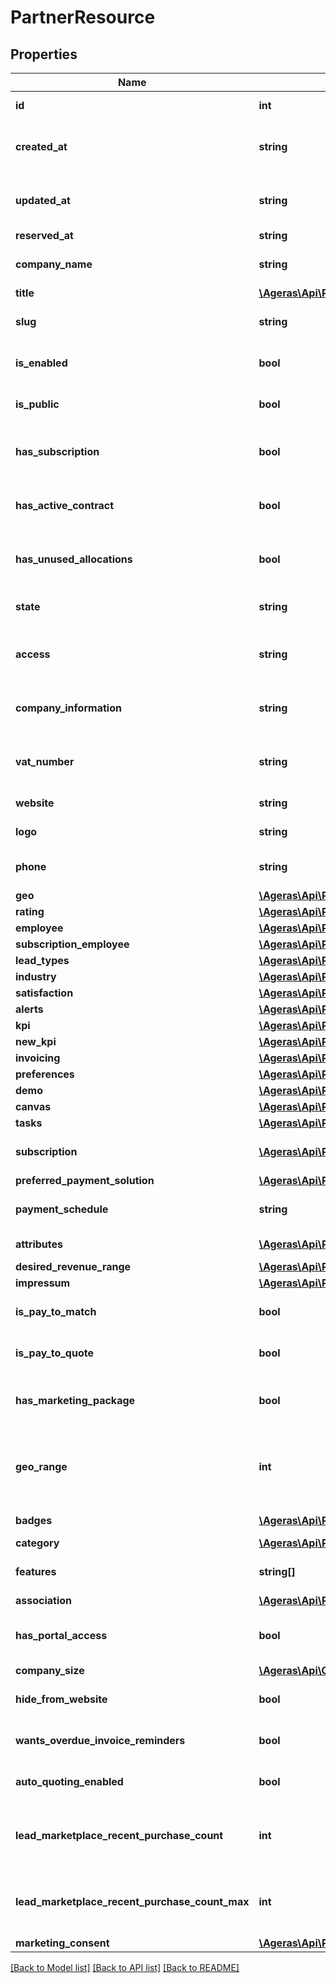 # PartnerResource

## Properties
Name | Type | Description | Notes
------------ | ------------- | ------------- | -------------
**id** | **int** | The partner&#39;s id. | [optional] 
**created_at** | **string** | When was the partner created in the system. | [optional] 
**updated_at** | **string** | At what date was the partner last updated. | [optional] 
**reserved_at** | **string** | reserved at. | [optional] 
**company_name** | **string** | The company name of the partner. | [optional] 
**title** | [**\Ageras\Api\PartnerTitleResource**](PartnerTitleResource.md) |  | [optional] 
**slug** | **string** | The slug for the given partner | [optional] 
**is_enabled** | **bool** | Has the partner been disabled. | [optional] [default to false]
**is_public** | **bool** | Is it a public partner | [optional] [default to false]
**has_subscription** | **bool** | Has the partner an active subscription. | [optional] [default to false]
**has_active_contract** | **bool** | Has the partner got an active contract. | [optional] [default to false]
**has_unused_allocations** | **bool** | Has the partner got an active contract. | [optional] [default to false]
**state** | **string** | What is the current state of the partner. | [optional] [default to 'unknown']
**access** | **string** | Access information regarding the partner. | [optional] 
**company_information** | **string** | Information regarding the partner company. | [optional] 
**vat_number** | **string** | Vat information about he company. | [optional] 
**website** | **string** | Website for the partner. | [optional] 
**logo** | **string** | Logo for the partner. | [optional] 
**phone** | **string** | Phone number to contact the partner. | [optional] 
**geo** | [**\Ageras\Api\PartnerGeoResource**](PartnerGeoResource.md) |  | [optional] 
**rating** | [**\Ageras\Api\PartnerRatingResource**](PartnerRatingResource.md) |  | [optional] 
**employee** | [**\Ageras\Api\PartnerEmployeeResource**](PartnerEmployeeResource.md) |  | [optional] 
**subscription_employee** | [**\Ageras\Api\PartnerEmployeeResource**](PartnerEmployeeResource.md) |  | [optional] 
**lead_types** | [**\Ageras\Api\PartnerLeadTypeResource[]**](PartnerLeadTypeResource.md) | Lead Types. | [optional] 
**industry** | [**\Ageras\Api\PartnerIndustryResource**](PartnerIndustryResource.md) |  | [optional] 
**satisfaction** | [**\Ageras\Api\PartnerSatisfactionResource**](PartnerSatisfactionResource.md) |  | [optional] 
**alerts** | [**\Ageras\Api\PartnerAlertResource[]**](PartnerAlertResource.md) | Partner Alerts. | [optional] 
**kpi** | [**\Ageras\Api\PartnerKPIResource**](PartnerKPIResource.md) |  | [optional] 
**new_kpi** | [**\Ageras\Api\PartnerNewKpiResource**](PartnerNewKpiResource.md) |  | [optional] 
**invoicing** | [**\Ageras\Api\PartnerInvoicingResource**](PartnerInvoicingResource.md) |  | [optional] 
**preferences** | [**\Ageras\Api\PartnerPreferencesResource**](PartnerPreferencesResource.md) |  | [optional] 
**demo** | [**\Ageras\Api\PartnerDemoResource**](PartnerDemoResource.md) |  | [optional] 
**canvas** | [**\Ageras\Api\PartnerCanvasResource**](PartnerCanvasResource.md) |  | [optional] 
**tasks** | [**\Ageras\Api\PartnerTasksResource**](PartnerTasksResource.md) |  | [optional] 
**subscription** | [**\Ageras\Api\PartnerSubscriptionResource[]**](PartnerSubscriptionResource.md) | Partner subscription data | [optional] 
**preferred_payment_solution** | [**\Ageras\Api\PaymentSolutionResource**](PaymentSolutionResource.md) |  | [optional] 
**payment_schedule** | **string** | Partner payment schedule | [optional] [default to 'immediate']
**attributes** | [**\Ageras\Api\PartnerAttributeResource[]**](PartnerAttributeResource.md) | Attributes for the partner. | [optional] 
**desired_revenue_range** | [**\Ageras\Api\PartnerRevenueRangeResource**](PartnerRevenueRangeResource.md) |  | [optional] 
**impressum** | [**\Ageras\Api\PartnerImpressumResource**](PartnerImpressumResource.md) |  | [optional] 
**is_pay_to_match** | **bool** | Flag whether partner pays for matches | [optional] [default to false]
**is_pay_to_quote** | **bool** | Flag whether partner pays for quotes | [optional] [default to false]
**has_marketing_package** | **bool** | True, if this partner has a marketing package. | [optional] [default to false]
**geo_range** | **int** | Number of kilometres a partner is willing to travel for leads. | [optional] 
**badges** | [**\Ageras\Api\PartnerBadgeResource[]**](PartnerBadgeResource.md) | Badges for the partner. | [optional] 
**category** | [**\Ageras\Api\PartnerCategoryResource**](PartnerCategoryResource.md) |  | [optional] 
**features** | **string[]** | Partner Category Features. | [optional] 
**association** | [**\Ageras\Api\PartnerAssociationResource**](PartnerAssociationResource.md) |  | [optional] 
**has_portal_access** | **bool** | True if partner has access to the Partner portal. | [optional] [default to false]
**company_size** | [**\Ageras\Api\CompanySizeResource**](CompanySizeResource.md) |  | [optional] 
**hide_from_website** | **bool** | Hide from public website | [optional] [default to false]
**wants_overdue_invoice_reminders** | **bool** |  | [optional] [default to false]
**auto_quoting_enabled** | **bool** | enable/disable autoquoting for partner | [optional] [default to false]
**lead_marketplace_recent_purchase_count** | **int** | Recent number of purchases on marketplace light | [optional] 
**lead_marketplace_recent_purchase_count_max** | **int** | Maximum number of purchases on marketplace light | [optional] 
**marketing_consent** | [**\Ageras\Api\PartnerMarketingConsentResource**](PartnerMarketingConsentResource.md) |  | [optional] 

[[Back to Model list]](../README.md#documentation-for-models) [[Back to API list]](../README.md#documentation-for-api-endpoints) [[Back to README]](../README.md)


